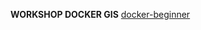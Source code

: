 **WORKSHOP DOCKER GIS**
[docker-beginner](https://cloud.githubusercontent.com/assets/6421175/18340886/bb42eb98-75a7-11e6-8cec-be13f92c9f6f.png)

